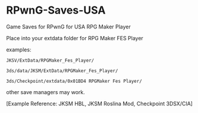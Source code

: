 # RPwnG-Saves-USA
Game Saves for RPwnG for USA RPG Maker Player

Place into your extdata folder for RPG Maker FES Player

examples: 

    JKSV/ExtData/RPGMaker_Fes_Player/
    
    3ds/data/JKSM/ExtData/RPGMaker_Fes_Player/
    
    3ds/Checkpoint/extdata/0x01BD4 RPGMaker Fes Player/

other save managers may work.

[Example Reference: JKSM HBL, JKSM Roslina Mod, Checkpoint 3DSX/CIA]
